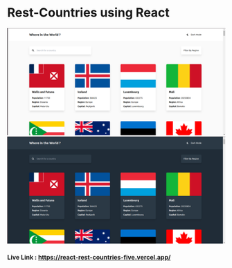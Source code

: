 # Rest-Countries using React

![](lightmode.png)  
![](darkmode.png)  

#### Live Link : https://react-rest-countries-five.vercel.app/